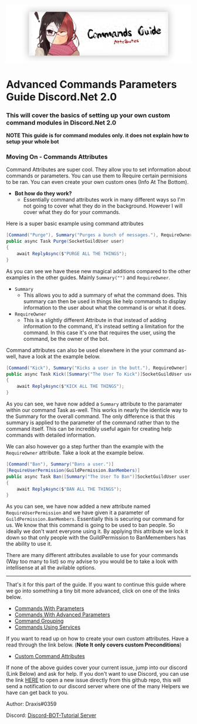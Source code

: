 <p align="center">
    <img src="../../../Images/CommandsGuide/Attributes.png">
</p>

# Advanced Commands Parameters Guide Discord.Net 2.0

### This will cover the basics of setting up your own custom command modules in Discord.Net 2.0

**NOTE This guide is for command modules only. it does not explain how to setup your whole bot**

### Moving On - Commands Attributes

Command Attributes are super cool. They allow you to set information about commands or parameters. You can use them to Require certain permisions to be ran. You can even create your own custom ones (Info At The Bottom).

- **Bot how do they work?**
  - Essentially command attributes work in many different ways so I'm not going to cover what they do in the background. However I will cover what they do for your commands.

Here is a super basic example using command attributes

```cs
[Command("Purge"), Summary("Purges a bunch of messages."), RequireOwner]
public async Task Purge(SocketGuildUser user)
{
    await ReplyAsync($"PURGE ALL THE THINGS");
}
```

As you can see we have these new magical additions compared to the other examples in the other guides. Mainly ``Summary("")`` and ``RequireOwner``.

- `Summary`
  - This allows you to add a summary of what the command does. This summary can then be used in things like help commands to display information to the user about what the command is or what it does.
- `RequireOwner`
  - This is a slightly different Attribute in that instead of adding information to the command, it's instead setting a limitation for the command. In this case it's one that requires the user, using the command, be the owner of the bot.

Command attributes can also be used elsewhere in the your command as-well, have a look at the example below.

```cs
[Command("Kick"), Summary("Kicks a user in the butt."), RequireOwner]
public async Task Kick([Summary("The User To Kick")]SocketGuildUser user)
{
    await ReplyAsync($"KICK ALL THE THINGS");
}
```

As you can see, we have now added a `Summary` attribute to the paramater within our command Task as-well. This works in nearly the identicle way to the Summary for the overall command. The only difference is that this summary is applied to the parameter of the command rather than to the command itself. This can be incredibly useful again for creating help commands with detailed information.

We can also however go a step further than the example with the `RequireOwner` attribute. Take a look at the example below.

```cs
[Command("Ban"), Summary("Bans a user.")]
[RequireUserPermission(GuildPermission.BanMembers)]
public async Task Ban([Summary("The User To Ban")]SocketGuildUser user)
{
    await ReplyAsync($"BAN ALL THE THINGS");
}
```

As you can see, we have now added a new attribute named `RequireUserPermission` and we have given it a parameter of `GuildPermission.BanMembers`. Essentially this is securing our command for us. We know that this command is going to be used to ban people. So ideally we don't want everyone using it. By applying this attribute we lock it down so that only people with the GuildPermission to BanMemembers has the ability to use it.

There are many different attributes available to use for your commands (Way too many to list) so my advise to you would be to take a look with intellisense at all the avilable options.

---

That's it for this part of the guide. If you want to continue this guide where we go into something a tiny bit more advanced, click on one of the links below.

- [Commands With Parameters](../WithParameters/)
- [Commands With Advanced Parameters](../AdvancedParameters/)
- [Command Grouping](../CommandGrouping/)
- [Commands Using Services](../CommandsWithServices/)

If you want to read up on how to create your own custom attributes. Have a read through the link below. (**Note It only covers custom Preconditions**)

- [Custom Command Attributes](../../CustomPreconditions)

If none of the above guides cover your current issue, jump into our discord (Link Below) and ask for help. If you don't want to use Discord, you can use the link [HERE](https://github.com/discord-bot-tutorial/common-issues/issues) to open a new issue directly from this github repo, this will send a notification to our discord server where one of the many Helpers we have can get back to you.

Author: Draxis#0359

Discord:  [Discord-BOT-Tutorial Server](https://discord.gg/cGhEZuk)